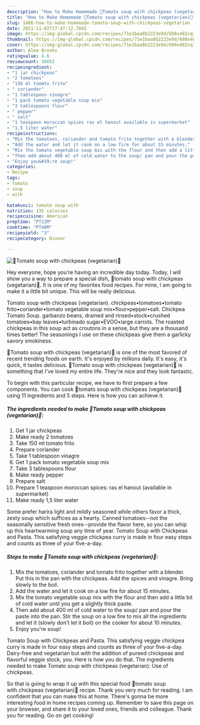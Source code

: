 ```yaml
---
description: "How to Make Homemade 🍅Tomato soup with chickpeas (vegetarian)🍅"
title: "How to Make Homemade 🍅Tomato soup with chickpeas (vegetarian)🍅"
slug: 1486-how-to-make-homemade-tomato-soup-with-chickpeas-vegetarian
date: 2021-11-02T17:47:12.704Z
image: https://img-global.cpcdn.com/recipes/71e1baa8b2223e9d/680x482cq70/tomato-soup-with-chickpeas-vegetarian-recipe-main-photo.jpg
thumbnail: https://img-global.cpcdn.com/recipes/71e1baa8b2223e9d/680x482cq70/tomato-soup-with-chickpeas-vegetarian-recipe-main-photo.jpg
cover: https://img-global.cpcdn.com/recipes/71e1baa8b2223e9d/680x482cq70/tomato-soup-with-chickpeas-vegetarian-recipe-main-photo.jpg
author: Alma Brooks
ratingvalue: 4.6
reviewcount: 36652
recipeingredient:
- "1 jar chickpeas"
- "2 tomatoes"
- "150 ml tomato frito"
- " coriander"
- "1 tablespoon vinagre"
- "1 pack tomato vegetable soup mix"
- "3 tablespoons flour"
- " pepper"
- " salt"
- "1 teaspoon moroccan spices ras el hanout available in supermarket"
- "1,5 liter water"
recipeinstructions:
- "Mix the tomatoes, coriander and tomato frito together with a blender. Put this in the pan with the chickpeas. Add the spices and vinagre. Bring slowly to the boil."
- "Add the water and let it cook on a low fire for about 15 minutes."
- "Mix the tomato vegetable soup mix with the flour and then add a little bit of cold water until you get a slightly thick paste."
- "Then add about 400 ml of cold water to the soup/ pan and pour the paste into the pan. Stir the soup on a low fire to mix all the ingredients and let it (slowly don&#39;t let it boil) on the cooker for about 10 minutes."
- "Enjoy you&#39;re soup!"
categories:
- Recipe
tags:
- tomato
- soup
- with

katakunci: tomato soup with 
nutrition: 135 calories
recipecuisine: American
preptime: "PT22M"
cooktime: "PT40M"
recipeyield: "3"
recipecategory: Dinner

---
```



![🍅Tomato soup with chickpeas (vegetarian)🍅](https://img-global.cpcdn.com/recipes/71e1baa8b2223e9d/680x482cq70/tomato-soup-with-chickpeas-vegetarian-recipe-main-photo.jpg)

Hey everyone, hope you're having an incredible day today. Today, I will show you a way to prepare a special dish, 🍅tomato soup with chickpeas (vegetarian)🍅. It is one of my favorites food recipes. For mine, I am going to make it a little bit unique. This will be really delicious.

Tomato soup with chickpeas (vegetarian). chickpeas•tomatoes•tomato frito•coriander•tomato vegetable soup mix•flour•pepper•salt. Chickpea Tomato Soup. garbanzo beans, drained and rinsed•stock•crushed tomatoes•bay leaves•turbinado sugar•EVOO•large carrots. The roasted chickpeas in this soup act as croutons in a sense, but they are a thousand times better! The seasonings I use on these chickpeas give them a garlicky savory smokiness.

🍅Tomato soup with chickpeas (vegetarian)🍅 is one of the most favored of recent trending foods on earth. It's enjoyed by millions daily. It's easy, it's quick, it tastes delicious. 🍅Tomato soup with chickpeas (vegetarian)🍅 is something that I've loved my entire life. They're nice and they look fantastic.


To begin with this particular recipe, we have to first prepare a few components. You can cook 🍅tomato soup with chickpeas (vegetarian)🍅 using 11 ingredients and 5 steps. Here is how you can achieve it.

<!--inarticleads1-->

##### The ingredients needed to make 🍅Tomato soup with chickpeas (vegetarian)🍅:

1. Get 1 jar chickpeas
1. Make ready 2 tomatoes
1. Take 150 ml tomato frito
1. Prepare  coriander
1. Take 1 tablespoon vinagre
1. Get 1 pack tomato vegetable soup mix
1. Take 3 tablespoons flour
1. Make ready  pepper
1. Prepare  salt
1. Prepare 1 teaspoon moroccan spices: ras el hanout (available in supermarket)
1. Make ready 1,5 liter water


Some prefer harira light and mildly seasoned while others favor a thick, zesty soup which suffices as a hearty. Canned tomatoes--not the seasonally sensitive fresh ones--provide the flavor here, so you can whip up this heartwarming soup any time of year. Tomato Soup with Chickpeas and Pasta. This satisfying veggie chickpea curry is made in four easy steps and counts as three of your five-a-day. 

<!--inarticleads2-->

##### Steps to make 🍅Tomato soup with chickpeas (vegetarian)🍅:

1. Mix the tomatoes, coriander and tomato frito together with a blender. Put this in the pan with the chickpeas. Add the spices and vinagre. Bring slowly to the boil.
1. Add the water and let it cook on a low fire for about 15 minutes.
1. Mix the tomato vegetable soup mix with the flour and then add a little bit of cold water until you get a slightly thick paste.
1. Then add about 400 ml of cold water to the soup/ pan and pour the paste into the pan. Stir the soup on a low fire to mix all the ingredients and let it (slowly don&#39;t let it boil) on the cooker for about 10 minutes.
1. Enjoy you&#39;re soup!


Tomato Soup with Chickpeas and Pasta. This satisfying veggie chickpea curry is made in four easy steps and counts as three of your five-a-day. Dairy-free and vegetarian but with the addition of pureed chickpeas and flavorful veggie stock, you. Here is how you do that. The ingredients needed to make Tomato soup with chickpeas (vegetarian): Use of chickpeas. 

So that is going to wrap it up with this special food 🍅tomato soup with chickpeas (vegetarian)🍅 recipe. Thank you very much for reading. I am confident that you can make this at home. There's gonna be more interesting food in home recipes coming up. Remember to save this page on your browser, and share it to your loved ones, friends and colleague. Thank you for reading. Go on get cooking!
